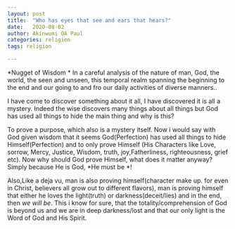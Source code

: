 ```yaml
---
layout: post
title:  "Who has eyes that see and ears that hears?"
date:   2020-08-02
author: Akinwumi OA Paul
categories: religion
tags: religion

---
```



*Nugget of Wisdom *
In a careful analysis of the nature of man, 
God, the world, the seen and unseen, 
this temporal realm spanning the beginning to the end 
and our going to and fro our daily activities of diverse manners..

I have come to discover something about it all, 
I have discovered it is all a mystery. 
Indeed the wise discovers many things about all things 
but God has used all things to hide the main thing and why is this? 

To prove a purpose, which also is a mystery itself.
Now i would say with God given wisdom that it seems God(Perfection) has used all things 
to hide Himself(Perfection) and to only prove Himself (His Characters like Love, sorrow, Mercy, Justice, Wisdom, truth, joy,Fatherliness, righteousness, grief etc). 
Now why should God prove Himself, what does it matter anyway? Simply because He is God, *He must be *! 

Also,Like a deja vu, man is also proving himself(character make up. 
for even in Christ, believers all grow out to different flavors), man is proving himself that either he loves the light(truth) or darkness(deceit/lies) and in the end, 
then *we will be*. This i know for sure, that the totality/comprehension of God is beyond us and we are in deep darkness/lost and that our only light is the Word of God and His Spirit.
